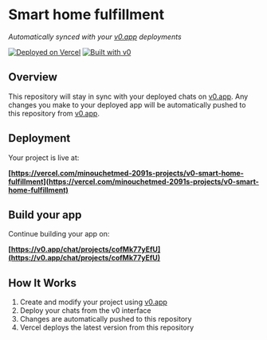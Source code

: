 # Smart home fulfillment

*Automatically synced with your [v0.app](https://v0.app) deployments*

[![Deployed on Vercel](https://img.shields.io/badge/Deployed%20on-Vercel-black?style=for-the-badge&logo=vercel)](https://vercel.com/minouchetmed-2091s-projects/v0-smart-home-fulfillment)
[![Built with v0](https://img.shields.io/badge/Built%20with-v0.app-black?style=for-the-badge)](https://v0.app/chat/projects/cofMk77yEfU)

## Overview

This repository will stay in sync with your deployed chats on [v0.app](https://v0.app).
Any changes you make to your deployed app will be automatically pushed to this repository from [v0.app](https://v0.app).

## Deployment

Your project is live at:

**[https://vercel.com/minouchetmed-2091s-projects/v0-smart-home-fulfillment](https://vercel.com/minouchetmed-2091s-projects/v0-smart-home-fulfillment)**

## Build your app

Continue building your app on:

**[https://v0.app/chat/projects/cofMk77yEfU](https://v0.app/chat/projects/cofMk77yEfU)**

## How It Works

1. Create and modify your project using [v0.app](https://v0.app)
2. Deploy your chats from the v0 interface
3. Changes are automatically pushed to this repository
4. Vercel deploys the latest version from this repository